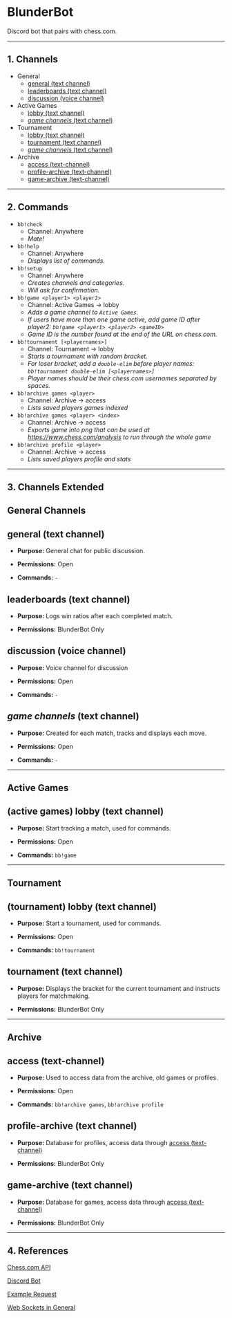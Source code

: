 # BlunderBot
Discord bot that pairs with chess.com.

---
## 1. Channels
- General
    - [general (text channel)](#general-(text-channel))
    - [leaderboards (text channel)](#leaderboards-(text-channel))
    - [discussion (voice channel)](#discussion-(voice-channel))
- Active Games
    - [lobby (text channel)](#(active-games)-lobby-(text-channel))
    - [*game channels* (text channel)](#*game-channels*-(text-channel))
- Tournament
    - [lobby (text channel)](#(tournament)-lobby-(text-channel))
    - [tournament (text channel)](#tournament-(text-channel))
    - [*game channels* (text channel)](#*game-channels*-(text-channel))
- Archive
    - [access (text-channel)](#access-(text-channel))
    - [profile-archive (text-channel)](#profile-archive-(text-channel))
    - [game-archive (text-channel)](#game-archive-(text-channel))

---

## 2. Commands
- `bb!check` 
    - Channel: Anywhere
    - *Mate!*
- `bb!help` 
    - Channel: Anywhere
    - *Displays list of commands.*
- `bb!setup` 
    - Channel: Anywhere
    - *Creates channels and categories.*
    - *Will ask for confirmation.*
- `bb!game <player1> <player2>` 
    - Channel: Active Games -> lobby
    - *Adds a game channel to `Active Games`.*
    - *If users have more than one game active, add game ID after player2: `bb!game <player1> <player2> <gameID>`*
    - *Game ID is the number found at the end of the URL on chess.com.*
- `bb!tournament [<playernames>]` 
    - Channel: Tournament -> lobby
    - *Starts a tournament with random bracket.*
    - *For loser bracket, add a `double-elim` before player names: `bb!tournament double-elim [<playernames>]`* 
    - *Player names should be their chess.com usernames separated by spaces.*
- `bb!archive games <player>` 
    - Channel: Archive -> access
    - *Lists saved players games indexed*
- `bb!archive games <player> <index>` 
    - Channel: Archive -> access
    - *Exports game into png that can be used at https://www.chess.com/analysis to run through the whole game*
- `bb!archive profile <player>` 
    - Channel: Archive -> access
    - *Lists saved players profile and stats*

---

## 3. Channels Extended

## **General Channels**

## general (text channel)

- **Purpose:** General chat for public discussion.

- **Permissions:** Open

- **Commands:** `-`


## leaderboards (text channel)

- **Purpose:** Logs win ratios after each completed match.

- **Permissions:** BlunderBot Only


## discussion (voice channel)

- **Purpose:** Voice channel for discussion

- **Permissions:** Open

- **Commands:** `-`

## *game channels* (text channel)

- **Purpose:** Created for each match, tracks and displays each move.

- **Permissions:** Open

- **Commands:** `-`

---

## **Active Games**

## (active games) lobby (text channel)

- **Purpose:** Start tracking a match, used for commands.

- **Permissions:** Open

- **Commands:** `bb!game`

---

## **Tournament**

## (tournament) lobby (text channel)

- **Purpose:** Start a tournament, used for commands.

- **Permissions:** Open

- **Commands:** `bb!tournament`

## tournament (text channel)

- **Purpose:** Displays the bracket for the current tournament and instructs players for matchmaking. 

- **Permissions:** BlunderBot Only

---

## **Archive**

## access (text-channel)

- **Purpose:** Used to access data from the archive, old games or profiles.

- **Permissions:** Open

- **Commands:** `bb!archive games`, `bb!archive profile`


## profile-archive (text channel)

- **Purpose:** Database for profiles, access data through [access (text-channel)](#access-(text-channel))

- **Permissions:** BlunderBot Only

## game-archive (text channel)

- **Purpose:** Database for games, access data through [access (text-channel)](#access-(text-channel))

- **Permissions:** BlunderBot Only

---

## 4. References

[Chess.com API](https://www.chess.com/news/view/published-data-api)

[Discord Bot](https://izy521.gitbooks.io/discord-io/content/)


[Example Request](https://api.chess.com/pub/player/andyruwruw/games)

[Web Sockets in General](https://socket.io/docs/)